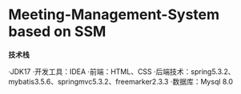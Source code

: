 # Meeting-Management-System based on SSM


**技术栈**	

·JDK17
·开发工具：IDEA
·前端：HTML、CSS
·后端技术：spring5.3.2、mybatis3.5.6、springmvc5.3.2、freemarker2.3.3
·数据库：Mysql 8.0
